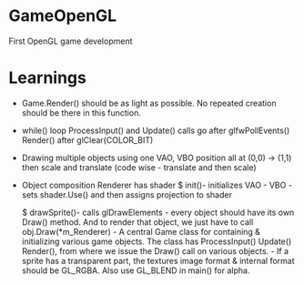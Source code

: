 # GameOpenGL
First OpenGL game development
# Learnings

- Game.Render()
	should be as light as possible. No repeated creation should be there in this function.
	
- while() loop
	ProcessInput() and Update() calls go after glfwPollEvents()
	Render() after glClear(COLOR_BIT)
	
- Drawing multiple objects using one VAO, VBO
	position all at (0,0) -> (1,1)
	then scale and translate (code wise - translate and then scale)
	
- Object composition
	Renderer has shader
	$ init()- initializes VAO - VBO
			- sets shader.Use() and then assigns projection to shader
			   
	$ drawSprite()- calls glDrawElements
				  -	every object should have its own Draw() method. And to render that object,
					we just have to call obj.Draw(*m_Renderer)
				  - A central Game class for containing & initializing various game objects.
					The class has ProcessInput()
								  Update()
								  Render(), from where we issue the Draw() call on various objects.
				  - If a sprite has a transparent part, the textures image format & internal format
					should be GL_RGBA. Also use GL_BLEND in main() for alpha.